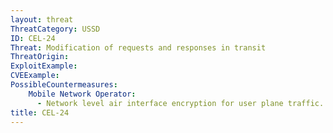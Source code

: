 ```yaml
---
layout: threat
ThreatCategory: USSD
ID: CEL-24
Threat: Modification of requests and responses in transit
ThreatOrigin:
ExploitExample:
CVEExample:
PossibleCountermeasures:
    Mobile Network Operator:
      - Network level air interface encryption for user plane traffic.
title: CEL-24
---
```

